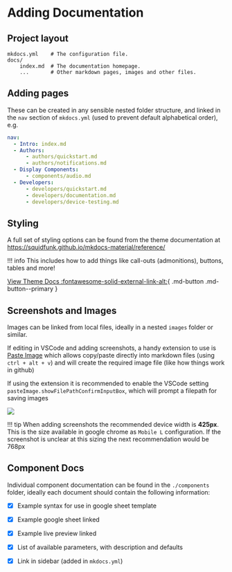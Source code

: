 # Adding Documentation

## Project layout

    mkdocs.yml    # The configuration file.
    docs/
        index.md  # The documentation homepage.
        ...       # Other markdown pages, images and other files.


## Adding pages
These can be created in any sensible nested folder structure, and linked in the `nav` section of `mkdocs.yml` (used to prevent default alphabetical order), e.g.

```yml
nav:
  - Intro: index.md
  - Authors:
      - authors/quickstart.md
      - authors/notifications.md
  - Display Components:
      - components/audio.md
  - Developers:
      - developers/quickstart.md
      - developers/documentation.md
      - developers/device-testing.md
```

## Styling
A full set of styling options can be found from the theme documentation at https://squidfunk.github.io/mkdocs-material/reference/

!!! info
    This includes how to add things like call-outs (admonitions), buttons, tables and more!

[View Theme Docs :fontawesome-solid-external-link-alt:](https://squidfunk.github.io/mkdocs-material/reference/){ .md-button .md-button--primary }

## Screenshots and Images
Images can be linked from local files, ideally in a nested `images` folder or similar. 

If editing in VSCode and adding screenshots, a handy extension to use is [Paste Image](https://marketplace.visualstudio.com/items?itemName=mushan.vscode-paste-image) which allows copy/paste directly into markdown files (using `ctrl + alt + v`) and will create the required image file (like how things work in github)

If using the extension it is recommended to enable the VSCode setting  `pasteImage.showFilePathConfirmInputBox`, which will prompt a filepath for saving images

![](../images/paste-image.png)

!!! tip
    When adding screenshots the recommended device width is **425px**. This is the size available in google chrome as `Mobile L` configuration. If the screenshot is unclear at this sizing the next recommendation would be 768px

## Component Docs
Individual component documentation can be found in the `./components` folder, ideally each document should contain the following information:

- [x] Example syntax for use in google sheet template
- [x] Example google sheet linked
- [x] Example live preview linked
- [x] List of available parameters, with description and defaults
- [x] Link in sidebar (added in `mkdocs.yml`)



